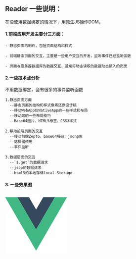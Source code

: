 ## Reader 一些说明：
在没使用数据绑定的情况下，用原生JS操作DOM。

#### 1.前端应用开发主要分三方面：
~~~
- 静态页面的制作，包括页面结构和样式

- 前端静态页面的交互，主要是一些用户交互的开发，监听事件已经监听函数

- 页面与服务器数据库的数据交互，通常将动态读取的数据动态插入的页面

~~~
#### 2.一些技术点分析
不用数据绑定，会有很多的事件监听函数

~~~
1.静态页面方面
  --静态页面的结构和样式像素还原设计稿
  --移动WebApp仿NativeApp的一些样式和布局
  --移动端的一些布局技巧
  --Base64图片、HTML5标签、CSS3样式 
  
2.移动前端页面的交互
  --移动前端Zepto，base64解码，jsonp库
  --选择器使用
  --事件监听
  
3.数据层面的交互
  --`$.get`的数据请求
  --jsop的数据请求
  --html5的本地存储local Storage

~~~

#### 3. 一些效果图
<img src="imgs/logo.png">

